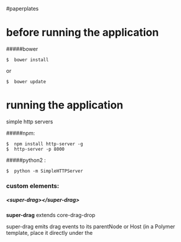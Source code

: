 #paperplates



# before running the application

#####bower

	$  bower install

or 

	$  bower update



# running the application

simple http servers

#####npm:

	$  npm install http-server -g
	$  http-server -p 8000
	
#####python2 : 
	
	$  python -m SimpleHTTPServer

### custom elements:


##### &lt;super-drag&gt;&lt;/super-drag&gt;

**super-drag** extends core-drag-drop

super-drag emits drag events to its parentNode or Host (in a Polymer template, place it directly under the <template> tag)

Example:

```html
<polymer-element name="my-draggable-item" >
  <template>
    <super-drag></super-drag>
    <div>...</div>
    ...
  </template>
  <script>
  	Polymer({
		ready: function() {
			this.addEventListener('super-drag-start', function(e) {
				var dragInfo = e.detail;
				dragInfo.avatar.innerText = this.name;
			});
		}
	});
  </script>
</polymer-element>
```

available events:

* **super-drag-start**: dragging started
* **super-drag-drag**: dragging (coordinates, etc available)
* **super-drag-drop**: dragging ended 

e.detail = dragInfo from core-drag-drop



&lt;super-drop&gt;&lt;/super-drop&gt;

super-drop registers for a dragged object by super-drag

Example:
```html
<polymer-element name="my-drop-target" >
  <template>
    <super-drop>
     ... <!-- elements can be dropped here -->

     <span>{{ message }}</span>
    </super-drop>
  </template>
  <script>
  	Polymer({
  		publish:{
  		  message : ""
  		},
		ready: function(e) {
			this.addEventListener('super-drag-enter-my-draggable-item', function(e) {
			var draggableItem = e.detail;
			this.message = "an item is over me";
		});
		this.addEventListener('super-drag-leave', function(e) {
			this.message = "";
		});
		this.addEventListener('super-drop-my-draggable-item', function(e) {
			var draggableItem = e.detail;
			this.message = "an item was dropped on me";
		});			}
	});
  </script>
</polymer-element>
```
available events:

* **super-drag-enter**: an element was dragged onto an enclosed childNode
* **super-drag-enter-{custom-elem}**: a {custom-elem} element was dragged onto an enclosed childNode
* **super-drag-leave**: an element was dragged out of an enclosed childNode or dropped
* **super-drag-leave-{custom-elem}**: a {custom-elem} element was dragged out of an enclosed childNode or dropped
* **super-drop**: an element was dragged onto an enclosed childNode
* **super-drop-{custom-elem}**: a {custom-elem} element was dragged onto an enclosed childNode



##links


####webcomponents

[http://webcomponents.org/](http://webcomponents.org/)
[http://css-tricks.com/modular-future-web-components/](http://css-tricks.com/modular-future-web-components/)

####polymer:

[http://www.polymer-project.org/docs/start/creatingelements.html](http://www.polymer-project.org/docs/start/creatingelements.html)

[http://www.polymer-project.org/docs/elements/layout-elements.html](http://www.polymer-project.org/docs/elements/layout-elements.html)

[http://www.polymer-project.org/docs/polymer/layout-attrs.html](http://www.polymer-project.org/docs/polymer/layout-attrs.html)

